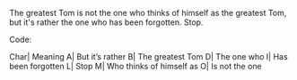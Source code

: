 The greatest Tom is not the one who thinks of himself as the greatest Tom, but it's rather the one who has been forgotten. Stop.


Code:

Char| Meaning
A| But it’s rather
B| The greatest Tom
D| The one who
I| Has been forgotten
L| Stop
M| Who thinks of himself as
O| Is not the one
